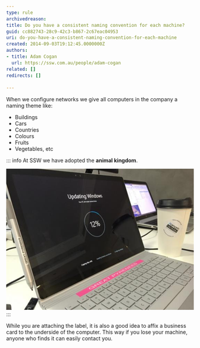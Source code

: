 ```yaml
---
type: rule
archivedreason: 
title: Do you have a consistent naming convention for each machine?
guid: cc882743-28c9-42c3-b867-2c67eac04953
uri: do-you-have-a-consistent-naming-convention-for-each-machine
created: 2014-09-03T19:12:45.0000000Z
authors:
- title: Adam Cogan
  url: https://ssw.com.au/people/adam-cogan
related: []
redirects: []

---
```


When we configure networks we give all computers in the company a naming theme like:
- Buildings
- Cars
- Countries
- Colours
- Fruits
- Vegetables, etc

<!--endintro-->

::: info
At SSW we have adopted the **animal kingdom**.

![Figure: We name the PCs and label them - this one is "Great Pyrenees"](/rules/do-you-have-a-consistent-naming-convention-for-each-machine/SSW-computer-Great-Pyrenees.jpeg)
:::

While you are attaching the label, it is also a good idea to affix a business card to the underside of the computer. This way if you lose your machine, anyone who finds it can easily contact you.

